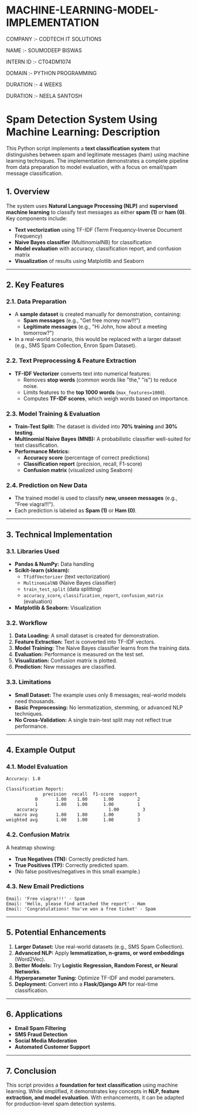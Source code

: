 # MACHINE-LEARNING-MODEL-IMPLEMENTATION

COMPANY :- CODTECH IT SOLUTIONS

NAME :- SOUMODEEP BISWAS

INTERN ID :- CT04DM1074

DOMAIN :- PYTHON PROGRAMMING

DURATION :- 4 WEEKS

DURATION :- NEELA SANTOSH

# **Spam Detection System Using Machine Learning: Description**

This Python script implements a **text classification system** that distinguishes between spam and legitimate messages (ham) using machine learning techniques. The implementation demonstrates a complete pipeline from data preparation to model evaluation, with a focus on email/spam message classification.

## **1. Overview**
The system uses **Natural Language Processing (NLP)** and **supervised machine learning** to classify text messages as either **spam (1)** or **ham (0)**. Key components include:
- **Text vectorization** using TF-IDF (Term Frequency-Inverse Document Frequency)
- **Naive Bayes classifier** (MultinomialNB) for classification
- **Model evaluation** with accuracy, classification report, and confusion matrix
- **Visualization** of results using Matplotlib and Seaborn

---

## **2. Key Features**
### **2.1. Data Preparation**
- A **sample dataset** is created manually for demonstration, containing:
  - **Spam messages** (e.g., "Get free money now!!!")
  - **Legitimate messages** (e.g., "Hi John, how about a meeting tomorrow?")
- In a real-world scenario, this would be replaced with a larger dataset (e.g., SMS Spam Collection, Enron Spam Dataset).

### **2.2. Text Preprocessing & Feature Extraction**
- **TF-IDF Vectorizer** converts text into numerical features:
  - Removes **stop words** (common words like "the," "is") to reduce noise.
  - Limits features to the **top 1000 words** (`max_features=1000`).
  - Computes **TF-IDF scores**, which weigh words based on importance.

### **2.3. Model Training & Evaluation**
- **Train-Test Split:** The dataset is divided into **70% training** and **30% testing**.
- **Multinomial Naive Bayes (MNB):** A probabilistic classifier well-suited for text classification.
- **Performance Metrics:**
  - **Accuracy score** (percentage of correct predictions)
  - **Classification report** (precision, recall, F1-score)
  - **Confusion matrix** (visualized using Seaborn)

### **2.4. Prediction on New Data**
- The trained model is used to classify **new, unseen messages** (e.g., "Free viagra!!!").
- Each prediction is labeled as **Spam (1)** or **Ham (0)**.

---

## **3. Technical Implementation**
### **3.1. Libraries Used**
- **Pandas & NumPy:** Data handling
- **Scikit-learn (sklearn):** 
  - `TfidfVectorizer` (text vectorization)
  - `MultinomialNB` (Naive Bayes classifier)
  - `train_test_split` (data splitting)
  - `accuracy_score`, `classification_report`, `confusion_matrix` (evaluation)
- **Matplotlib & Seaborn:** Visualization

### **3.2. Workflow**
1. **Data Loading:** A small dataset is created for demonstration.
2. **Feature Extraction:** Text is converted into TF-IDF vectors.
3. **Model Training:** The Naive Bayes classifier learns from the training data.
4. **Evaluation:** Performance is measured on the test set.
5. **Visualization:** Confusion matrix is plotted.
6. **Prediction:** New messages are classified.

### **3.3. Limitations**
- **Small Dataset:** The example uses only 8 messages; real-world models need thousands.
- **Basic Preprocessing:** No lemmatization, stemming, or advanced NLP techniques.
- **No Cross-Validation:** A single train-test split may not reflect true performance.

---

## **4. Example Output**
### **4.1. Model Evaluation**
```
Accuracy: 1.0  

Classification Report:  
              precision  recall  f1-score  support  
           0       1.00    1.00      1.00         2  
           1       1.00    1.00      1.00         1  
    accuracy                           1.00         3  
   macro avg       1.00    1.00      1.00         3  
weighted avg       1.00    1.00      1.00         3  
```
### **4.2. Confusion Matrix**
A heatmap showing:
- **True Negatives (TN):** Correctly predicted ham.
- **True Positives (TP):** Correctly predicted spam.
- (No false positives/negatives in this small example.)

### **4.3. New Email Predictions**
```
Email: 'Free viagra!!!' - Spam  
Email: 'Hello, please find attached the report' - Ham  
Email: 'Congratulations! You've won a free ticket' - Spam  
```

---

## **5. Potential Enhancements**
1. **Larger Dataset:** Use real-world datasets (e.g., SMS Spam Collection).
2. **Advanced NLP:** Apply **lemmatization, n-grams, or word embeddings** (Word2Vec).
3. **Better Models:** Try **Logistic Regression, Random Forest, or Neural Networks**.
4. **Hyperparameter Tuning:** Optimize TF-IDF and model parameters.
5. **Deployment:** Convert into a **Flask/Django API** for real-time classification.

---

## **6. Applications**
- **Email Spam Filtering**
- **SMS Fraud Detection**
- **Social Media Moderation**
- **Automated Customer Support**

---

## **7. Conclusion**
This script provides a **foundation for text classification** using machine learning. While simplified, it demonstrates key concepts in **NLP, feature extraction, and model evaluation**. With enhancements, it can be adapted for production-level spam detection systems.
